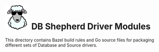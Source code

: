 # ![DB Shepherd](/images/dbshepherd.png) DB Shepherd Driver Modules

This directory contains Bazel build rules and Go source files for packaging
different sets of Database and Source drivers.

